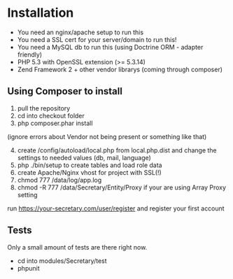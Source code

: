 Installation
============
- You need an nginx/apache setup to run this
- You need a SSL cert for your server/domain to run this!
- You need a MySQL db to run this (using Doctrine ORM - adapter friendly)
- PHP 5.3 with OpenSSL extension (>= 5.3.14)
- Zend Framework 2 + other vendor librarys (coming through composer)

Using Composer to install
-------------------------
1. pull the repository
2. cd into checkout folder
3. php composer.phar install

(ignore errors about Vendor not being present or something like that)

4. create /config/autoload/local.php from local.php.dist and change the settings to needed values (db, mail, language)
5. php ./bin/setup to create tables and load role data
6. create Apache/Nginx vhost for project with SSL(!)
7. chmod 777 /data/log/app.log
8. chmod -R 777 /data/Secretary/Entity/Proxy if your are using Array Proxy setting

run https://your-secretary.com/user/register and register your first account

Tests
-----
Only a small amount of tests are there right now.

- cd into modules/Secretary/test
- phpunit
